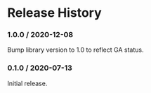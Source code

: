 # Release History

### 1.0.0 / 2020-12-08

Bump library version to 1.0 to reflect GA status.

### 0.1.0 / 2020-07-13

Initial release.

